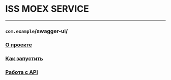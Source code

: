 # ISS MOEX SERVICE

---
### `com.example`/swagger-ui/


###  [О проекте](/docs/about.md)


###  [Как запустить](/docs/run.md)


###  [Работа с API](/docs/api.md)

